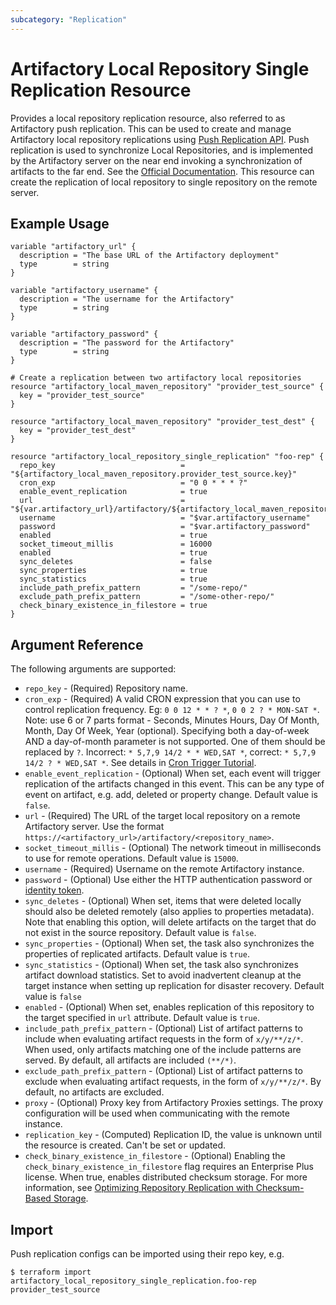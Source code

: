 ```yaml
---
subcategory: "Replication"
---
```

# Artifactory Local Repository Single Replication Resource

Provides a local repository replication resource, also referred to as Artifactory push replication. This can be used to create and manage Artifactory local repository replications using [Push Replication API](https://www.jfrog.com/confluence/display/JFROG/Artifactory+REST+API#ArtifactoryRESTAPI-SetRepositoryReplicationConfiguration).
Push replication is used to synchronize Local Repositories, and is implemented by the Artifactory server on the near end invoking a synchronization of artifacts to the far end.
See the [Official Documentation](https://www.jfrog.com/confluence/display/JFROG/Repository+Replication#RepositoryReplication-PushReplication).
This resource can create the replication of local repository to single repository on the remote server. 

## Example Usage

```hcl
variable "artifactory_url" {
  description = "The base URL of the Artifactory deployment"
  type        = string
}

variable "artifactory_username" {
  description = "The username for the Artifactory"
  type        = string
}

variable "artifactory_password" {
  description = "The password for the Artifactory"
  type        = string
}

# Create a replication between two artifactory local repositories
resource "artifactory_local_maven_repository" "provider_test_source" {
  key = "provider_test_source"
}

resource "artifactory_local_maven_repository" "provider_test_dest" {
  key = "provider_test_dest"
}

resource "artifactory_local_repository_single_replication" "foo-rep" {
  repo_key                            = "${artifactory_local_maven_repository.provider_test_source.key}"
  cron_exp                            = "0 0 * * * ?"
  enable_event_replication            = true
  url                                 = "${var.artifactory_url}/artifactory/${artifactory_local_maven_repository.provider_test_dest.key}"
  username                            = "$var.artifactory_username"
  password                            = "$var.artifactory_password"
  enabled                             = true
  socket_timeout_millis 			  = 16000
  enabled                             = true
  sync_deletes                        = false
  sync_properties                     = true
  sync_statistics                     = true
  include_path_prefix_pattern         = "/some-repo/"
  exclude_path_prefix_pattern         = "/some-other-repo/"
  check_binary_existence_in_filestore = true
}
```

## Argument Reference

The following arguments are supported:

* `repo_key` - (Required) Repository name.
* `cron_exp` - (Required) A valid CRON expression that you can use to control replication frequency. Eg: `0 0 12 * * ? *`, `0 0 2 ? * MON-SAT *`. Note: use 6 or 7 parts format - Seconds, Minutes Hours, Day Of Month, Month, Day Of Week, Year (optional). Specifying both a day-of-week AND a day-of-month parameter is not supported. One of them should be replaced by `?`. Incorrect: `* 5,7,9 14/2 * * WED,SAT *`, correct: `* 5,7,9 14/2 ? * WED,SAT *`. See details in [Cron Trigger Tutorial](https://www.quartz-scheduler.org/documentation/quartz-2.3.0/tutorials/crontrigger.html).
* `enable_event_replication` - (Optional) When set, each event will trigger replication of the artifacts changed in this event. This can be any type of event on artifact, e.g. add, deleted or property change. Default value is `false`.
* `url` - (Required) The URL of the target local repository on a remote Artifactory server. Use the format `https://<artifactory_url>/artifactory/<repository_name>`.
* `socket_timeout_millis` - (Optional) The network timeout in milliseconds to use for remote operations. Default value is `15000`.
* `username` - (Required) Username on the remote Artifactory instance.
* `password` - (Optional) Use either the HTTP authentication password or [identity token](https://www.jfrog.com/confluence/display/JFROG/User+Profile#UserProfile-IdentityTokenidentitytoken).
* `sync_deletes` - (Optional) When set, items that were deleted locally should also be deleted remotely (also applies to properties metadata). Note that enabling this option, will delete artifacts on the target that do not exist in the source repository. Default value is `false`.
* `sync_properties` - (Optional) When set, the task also synchronizes the properties of replicated artifacts. Default value is `true`.
* `sync_statistics` - (Optional) When set, the task also synchronizes artifact download statistics. Set to avoid inadvertent cleanup at the target instance when setting up replication for disaster recovery. Default value is `false`
* `enabled` - (Optional) When set, enables replication of this repository to the target specified in `url` attribute. Default value is `true`.
* `include_path_prefix_pattern` - (Optional) List of artifact patterns to include when evaluating artifact requests in the form of `x/y/**/z/*`. When used, only artifacts matching one of the include patterns are served. By default, all artifacts are included `(**/*)`.
* `exclude_path_prefix_pattern` - (Optional) List of artifact patterns to exclude when evaluating artifact requests, in the form of `x/y/**/z/*`. By default, no artifacts are excluded.
* `proxy` - (Optional) Proxy key from Artifactory Proxies settings. The proxy configuration will be used when communicating with the remote instance.
* `replication_key` - (Computed) Replication ID, the value is unknown until the resource is created. Can't be set or updated.
* `check_binary_existence_in_filestore` - (Optional) Enabling the `check_binary_existence_in_filestore` flag requires an Enterprise Plus license. When true, enables distributed checksum storage. For more information, see [Optimizing Repository Replication with Checksum-Based Storage](https://www.jfrog.com/confluence/display/JFROG/Repository+Replication#RepositoryReplication-OptimizingRepositoryReplicationUsingStorageLevelSynchronizationOptions).

## Import

Push replication configs can be imported using their repo key, e.g.

```
$ terraform import artifactory_local_repository_single_replication.foo-rep provider_test_source
```
